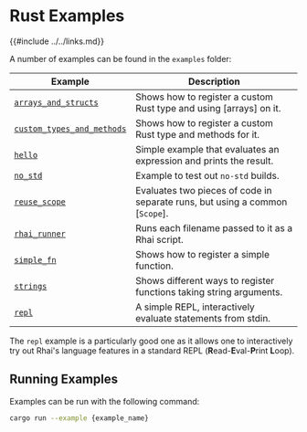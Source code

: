 Rust Examples
============

{{#include ../../links.md}}

A number of examples can be found in the `examples` folder:

| Example                                                                                                                | Description                                                                  |
| ---------------------------------------------------------------------------------------------------------------------- | ---------------------------------------------------------------------------- |
| [`arrays_and_structs`](https://github.com/jonathandturner/rhai/tree/master/examples/arrays_and_structs.rs)             | Shows how to register a custom Rust type and using [arrays] on it.           |
| [`custom_types_and_methods`](https://github.com/jonathandturner/rhai/tree/master/examples/custom_types_and_methods.rs) | Shows how to register a custom Rust type and methods for it.                 |
| [`hello`](https://github.com/jonathandturner/rhai/tree/master/examples/hello.rs)                                       | Simple example that evaluates an expression and prints the result.           |
| [`no_std`](https://github.com/jonathandturner/rhai/tree/master/examples/no_std.rs)                                     | Example to test out `no-std` builds.                                         |
| [`reuse_scope`](https://github.com/jonathandturner/rhai/tree/master/examples/reuse_scope.rs)                           | Evaluates two pieces of code in separate runs, but using a common [`Scope`]. |
| [`rhai_runner`](https://github.com/jonathandturner/rhai/tree/master/examples/rhai_runner.rs)                           | Runs each filename passed to it as a Rhai script.                            |
| [`simple_fn`](https://github.com/jonathandturner/rhai/tree/master/examples/simple_fn.rs)                               | Shows how to register a simple function.                                     |
| [`strings`](https://github.com/jonathandturner/rhai/tree/master/examples/strings.rs)                                   | Shows different ways to register functions taking string arguments.          |
| [`repl`](https://github.com/jonathandturner/rhai/tree/master/examples/repl.rs)                                         | A simple REPL, interactively evaluate statements from stdin.                 |

The `repl` example is a particularly good one as it allows one to interactively try out Rhai's
language features in a standard REPL (**R**ead-**E**val-**P**rint **L**oop).


Running Examples
----------------

Examples can be run with the following command:

```bash
cargo run --example {example_name}
```

